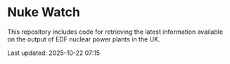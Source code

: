 # Nuke Watch

This repository includes code for retrieving the latest information available on the output of EDF nuclear power plants in the UK.

Last updated: 2025-10-22 07:15